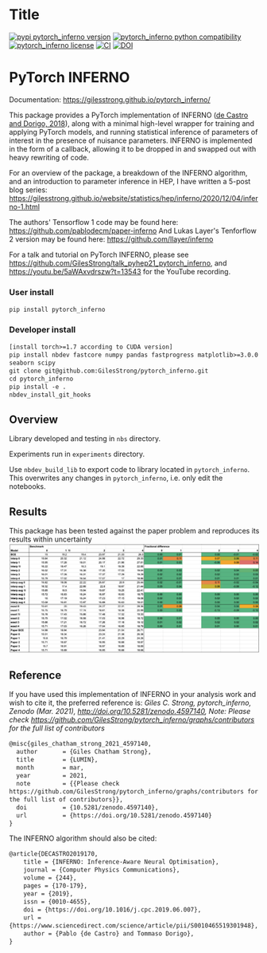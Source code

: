 
# Title



[![pypi pytorch_inferno version](https://img.shields.io/pypi/v/pytorch_inferno.svg)](https://pypi.python.org/pypi/pytorch_inferno)
[![pytorch_inferno python compatibility](https://img.shields.io/pypi/pyversions/pytorch_inferno.svg)](https://pypi.python.org/pypi/pytorch_inferno) [![pytorch_inferno license](https://img.shields.io/pypi/l/pytorch_inferno.svg)](https://pypi.python.org/pypi/pytorch_inferno)
[![CI](https://github.com/GilesStrong/pytorch_inferno/actions/workflows/main.yml/badge.svg)](https://github.com/GilesStrong/pytorch_inferno/actions)
[![DOI](https://zenodo.org/badge/DOI/10.5281/zenodo.4597140.svg)](https://doi.org/10.5281/zenodo.4597140)

# PyTorch INFERNO

Documentation: https://gilesstrong.github.io/pytorch_inferno/

This package provides a PyTorch implementation of INFERNO ([de Castro and Dorigo, 2018](https://www.sciencedirect.com/science/article/pii/S0010465519301948)), along with a minimal high-level wrapper for training and applying PyTorch models, and running statistical inference of parameters of interest in the presence of nuisance parameters. INFERNO is implemented in the form of a callback, allowing it to be dropped in and swapped out with heavy rewriting of code.

For an overview of the package, a breakdown of the INFERNO algorithm, and an introduction to parameter inference in HEP, I have written a 5-post blog series: https://gilesstrong.github.io/website/statistics/hep/inferno/2020/12/04/inferno-1.html

The authors' Tensorflow 1 code may be found here: https://github.com/pablodecm/paper-inferno
And Lukas Layer's Tenforflow 2 version may be found here: https://github.com/llayer/inferno

For a talk and tutorial on PyTorch INFERNO, please see https://github.com/GilesStrong/talk_pyhep21_pytorch_inferno, and https://youtu.be/5aWAxvdrszw?t=13543 for the YouTube recording.

### User install
```
pip install pytorch_inferno
```

### Developer install
```
[install torch>=1.7 according to CUDA version]
pip install nbdev fastcore numpy pandas fastprogress matplotlib>=3.0.0 seaborn scipy
git clone git@github.com:GilesStrong/pytorch_inferno.git
cd pytorch_inferno
pip install -e .
nbdev_install_git_hooks
```

## Overview
Library developed and testing in `nbs` directory.

Experiments run in `experiments` directory.

Use `nbdev_build_lib` to export code to library located in `pytorch_inferno`. This overwrites any changes in `pytorch_inferno`, i.e. only edit the notebooks.

## Results

This package has been tested against the paper problem and reproduces its results within uncertainty
![title](nbs/imgs/results.png)

## Reference

If you have used this implementation of INFERNO in your analysis work and wish to cite it, the preferred reference is: *Giles C. Strong, pytorch_inferno, Zenodo (Mar. 2021), http://doi.org/10.5281/zenodo.4597140, Note: Please check https://github.com/GilesStrong/pytorch_inferno/graphs/contributors for the full list of contributors*

```
@misc{giles_chatham_strong_2021_4597140,  
  author       = {Giles Chatham Strong},  
  title        = {LUMIN},  
  month        = mar,  
  year         = 2021,  
  note         = {{Please check https://github.com/GilesStrong/pytorch_inferno/graphs/contributors for the full list of contributors}},  
  doi          = {10.5281/zenodo.4597140},  
  url          = {https://doi.org/10.5281/zenodo.4597140}  
}
```

The INFERNO algorithm should also be cited:
```
@article{DECASTRO2019170,
    title = {INFERNO: Inference-Aware Neural Optimisation},
    journal = {Computer Physics Communications},
    volume = {244},
    pages = {170-179},
    year = {2019},
    issn = {0010-4655},
    doi = {https://doi.org/10.1016/j.cpc.2019.06.007},
    url = {https://www.sciencedirect.com/science/article/pii/S0010465519301948},
    author = {Pablo {de Castro} and Tommaso Dorigo},
}
```
